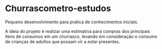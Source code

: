 # Churrascometro-estudos
Pequeno desenvolvimento para pratica de conhecimentos iniciais.

A ideia do projeto é realizar uma estimativa para compras dos principais itens de consumos em um churrasco, levando em consideração o consumo de crianças de adultos que possam vir a estar presentes.
